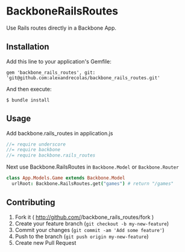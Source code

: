 # BackboneRailsRoutes

Use Rails routes directly in a Backbone App.

## Installation

Add this line to your application's Gemfile:

    gem 'backbone_rails_routes', git: 'git@github.com:alexandrecolas/backbone_rails_routes.git'

And then execute:

    $ bundle install

## Usage

Add backbone.rails_routes in application.js

```javascript
//= require underscore
//= require backbone
//= require backbone.rails_routes

```

Next use Backbone.RailsRoutes in `Backbone.Model` or `Backbone.Router`

```coffeescript
class App.Models.Game extends Backbone.Model
  urlRoot: Backbone.RailsRoutes.get("games") # return "/games"
```

## Contributing

1. Fork it ( http://github.com/<my-github-username>/backbone_rails_routes/fork )
2. Create your feature branch (`git checkout -b my-new-feature`)
3. Commit your changes (`git commit -am 'Add some feature'`)
4. Push to the branch (`git push origin my-new-feature`)
5. Create new Pull Request
